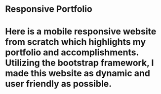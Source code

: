 # Responsive Portfolio

# Here is a mobile responsive website from scratch which highlights my portfolio and accomplishments. Utilizing the bootstrap framework, I made this website as dynamic and user friendly as possible.
